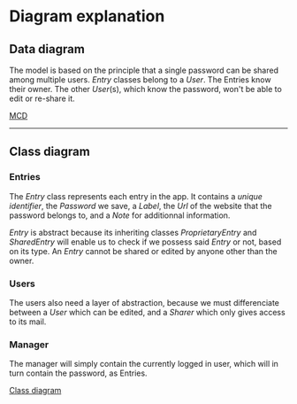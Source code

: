 # Diagram explanation

## Data diagram

The model is based on the principle that a single password can be shared among multiple users. *Entry* classes belong to a *User*. The Entries know their owner. The other *User*(s), which know the password, won't be able to edit or re-share it.

[MCD](./MCD/database_mcd.mermaid.md)

----

## Class diagram

### Entries
The *Entry* class represents each entry in the app. It contains a *unique identifier*, the *Password* we save, a *Label*, the *Url* of the website that the password belongs to, and a *Note* for additionnal information.

*Entry* is abstract because its inheriting classes *ProprietaryEntry* and *SharedEntry* will enable us to check if we possess said *Entry* or not, based on its type. An *Entry* cannot be shared or edited by anyone other than the owner.

### Users
The users also need a layer of abstraction, because we must differenciate between a *User* which can be edited, and a *Sharer* which only gives access to its mail.

### Manager
The manager will simply contain the currently logged in user, which will in turn contain the password, as Entries.

[Class diagram](./Class/v2.mermaid.md)